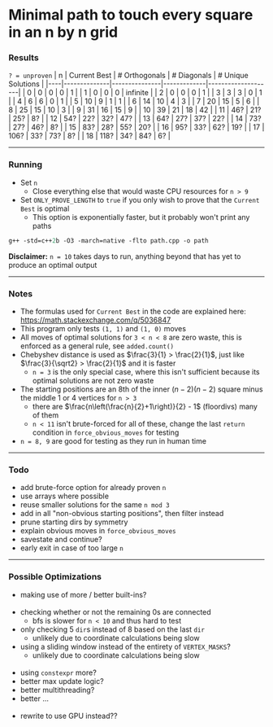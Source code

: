 # Minimal path to touch every square in an n by n grid

### Results
`? = unproven`
| n  | Current Best | # Orthogonals | # Diagonals | # Unique Solutions |
|----|--------------|---------------|-------------|--------------------|
| 0  | 0            | 0             | 0           | 1                  |
| 1  | 0            | 0             | 0           | infinite           |
| 2  | 0            | 0             | 0           | 1                  |
| 3  | 3            | 3             | 0           | 1                  |
| 4  | 6            | 6             | 0           | 1                  |
| 5  | 10           | 9             | 1           | 1                  |
| 6  | 14           | 10            | 4           | 3                  |
| 7  | 20           | 15            | 5           | 6                  |
| 8  | 25           | 15            | 10          | 3                  |
| 9  | 31           | 16            | 15          | 9                  |
| 10 | 39           | 21            | 18          | 42                 |
| 11 | 46?          | 21?           | 25?         | 8?                 |
| 12 | 54?          | 22?           | 32?         | 47?                |
| 13 | 64?          | 27?           | 37?         | 22?                |
| 14 | 73?          | 27?           | 46?         | 8?                 |
| 15 | 83?          | 28?           | 55?         | 20?                |
| 16 | 95?          | 33?           | 62?         | 19?                |
| 17 | 106?         | 33?           | 73?         | 8?                 |
| 18 | 118?         | 34?           | 84?         | 6?                 |

---

### Running
- Set `n`
  - Close everything else that would waste CPU resources for `n > 9`
- Set `ONLY_PROVE_LENGTH` to `true` if you only wish to prove that the `Current Best` is optimal
  - This option is exponentially faster, but it probably won't print any paths
```ps
g++ -std=c++2b -O3 -march=native -flto path.cpp -o path
```
**Disclaimer:** `n = 10` takes days to run, anything beyond that has yet to produce an optimal output

---

### Notes
- The formulas used for `Current Best` in the code are explained here: https://math.stackexchange.com/q/5036847
- This program only tests `(1, 1)` and `(1, 0)` moves
- All moves of optimal solutions for `3 < n < 8` are zero waste, this is enforced as a general rule, see `added.count()`
- Chebyshev distance is used as $\frac{3}{1} > \frac{2}{1}$, just like $\frac{3}{\sqrt2} > \frac{2}{1}$ and it is faster
  - `n = 3` is the only special case, where this isn't sufficient because its optimal solutions are not zero waste
- The starting positions are an 8th of the inner $(n - 2)(n - 2)$ square minus the middle 1 or 4 vertices for `n > 3`
  - there are $\frac{n\left(\frac{n}{2}+1\right)}{2} - 1$ (floordivs) many of them
  - `n < 11` isn't brute-forced for all of these, change the last `return` condition in `force_obvious_moves` for testing
- `n = 8, 9` are good for testing as they run in human time

---

### Todo
- add brute-force option for already proven `n`
- use arrays where possible
- reuse smaller solutions for the same `n mod 3`
- add in all "non-obvious starting positions", then filter instead
- prune starting dirs by symmetry
- explain obvious moves in `force_obvious_moves`
- savestate and continue?
- early exit in case of too large `n`

---

### Possible Optimizations
- making use of more / better built-ins?
  <br><br>
- checking whether or not the remaining 0s are connected
  - bfs is slower for `n < 10` and thus hard to test
- only checking 5 `dir`s instead of 8 based on the last `dir`
  - unlikely due to coordinate calculations being slow
- using a sliding window instead of the entirety of `VERTEX_MASKS`?
  - unlikely due to coordinate calculations being slow
  <br><br>
- using `constexpr` more?
- better max update logic?
- better multithreading?
- better ...
  <br><br>
- rewrite to use GPU instead??
